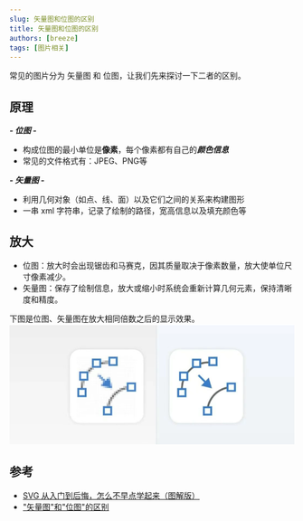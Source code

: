 ```yaml
---
slug: 矢量图和位图的区别
title: 矢量图和位图的区别
authors: [breeze]
tags: [图片相关]
---
```


常见的图片分为 矢量图 和 位图，让我们先来探讨一下二者的区别。
<!-- truncate -->
## 原理
***- 位图 -***
- 构成位图的最小单位是**像素**，每个像素都有自己的***颜色信息***
- 常见的文件格式有：JPEG、PNG等

***- 矢量图 -***
- 利用几何对象（如点、线、面）以及它们之间的关系来构建图形
- 一串 xml 字符串，记录了绘制的路径，宽高信息以及填充颜色等

## 放大
- 位图：放大时会出现锯齿和马赛克，因其质量取决于像素数量，放大使单位尺寸像素减少。
- 矢量图：保存了绘制信息，放大或缩小时系统会重新计算几何元素，保持清晰度和精度。

下图是位图、矢量图在放大相同倍数之后的显示效果。
![位图与矢量图对比](./image.png)


## 参考
- [SVG 从入门到后悔，怎么不早点学起来（图解版）](https://mp.weixin.qq.com/s/EDbRujFqpIXy4VyP1XH2lw)
- ["矢量图"和"位图"的区别](https://mp.weixin.qq.com/s/62NtXaYHDsoU1OLZ-yn40g)